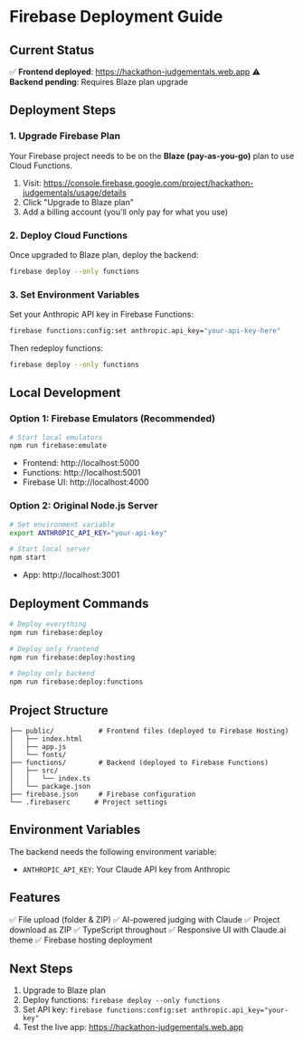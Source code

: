 # Firebase Deployment Guide

## Current Status
✅ **Frontend deployed**: https://hackathon-judgementals.web.app
⚠️ **Backend pending**: Requires Blaze plan upgrade

## Deployment Steps

### 1. Upgrade Firebase Plan
Your Firebase project needs to be on the **Blaze (pay-as-you-go)** plan to use Cloud Functions.

1. Visit: https://console.firebase.google.com/project/hackathon-judgementals/usage/details
2. Click "Upgrade to Blaze plan"
3. Add a billing account (you'll only pay for what you use)

### 2. Deploy Cloud Functions
Once upgraded to Blaze plan, deploy the backend:

```bash
firebase deploy --only functions
```

### 3. Set Environment Variables
Set your Anthropic API key in Firebase Functions:

```bash
firebase functions:config:set anthropic.api_key="your-api-key-here"
```

Then redeploy functions:
```bash
firebase deploy --only functions
```

## Local Development

### Option 1: Firebase Emulators (Recommended)
```bash
# Start local emulators
npm run firebase:emulate
```
- Frontend: http://localhost:5000
- Functions: http://localhost:5001  
- Firebase UI: http://localhost:4000

### Option 2: Original Node.js Server
```bash
# Set environment variable
export ANTHROPIC_API_KEY="your-api-key"

# Start local server
npm start
```
- App: http://localhost:3001

## Deployment Commands

```bash
# Deploy everything
npm run firebase:deploy

# Deploy only frontend
npm run firebase:deploy:hosting  

# Deploy only backend
npm run firebase:deploy:functions
```

## Project Structure

```
├── public/           # Frontend files (deployed to Firebase Hosting)
│   ├── index.html
│   ├── app.js
│   └── fonts/
├── functions/        # Backend (deployed to Firebase Functions)
│   ├── src/
│   │   └── index.ts
│   └── package.json
├── firebase.json     # Firebase configuration
└── .firebaserc      # Project settings
```

## Environment Variables

The backend needs the following environment variable:
- `ANTHROPIC_API_KEY`: Your Claude API key from Anthropic

## Features

✅ File upload (folder & ZIP)
✅ AI-powered judging with Claude
✅ Project download as ZIP
✅ TypeScript throughout
✅ Responsive UI with Claude.ai theme
✅ Firebase hosting deployment

## Next Steps

1. Upgrade to Blaze plan
2. Deploy functions: `firebase deploy --only functions`
3. Set API key: `firebase functions:config:set anthropic.api_key="your-key"`
4. Test the live app: https://hackathon-judgementals.web.app